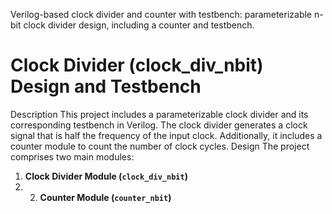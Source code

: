 Verilog-based clock divider and counter with testbench: parameterizable n-bit clock divider design, including a counter and testbench.
# Clock Divider (clock_div_nbit) Design and Testbench 
 Description This project includes a parameterizable clock divider and its corresponding testbench in Verilog. The clock divider generates a clock signal that is half the frequency of the input clock. Additionally, it includes a counter module to count the number of clock cycles. 
 Design The project comprises two main modules: 
 1. **Clock Divider Module (`clock_div_nbit`)**
 2. 2. **Counter Module (`counter_nbit`)**
